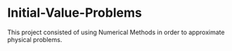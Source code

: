 # Initial-Value-Problems
This project consisted of using Numerical Methods in order to approximate physical problems.
